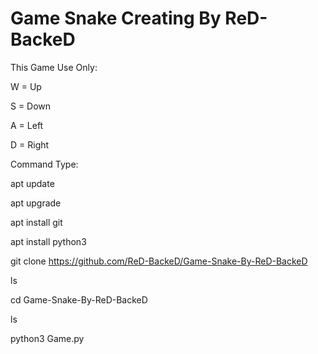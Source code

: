 # Game Snake Creating By ReD-BackeD

This Game Use Only:

W = Up

S = Down

A = Left

D = Right

Command Type:

apt update

apt upgrade

apt install git

apt install python3

git clone https://github.com/ReD-BackeD/Game-Snake-By-ReD-BackeD

ls

cd Game-Snake-By-ReD-BackeD

ls

python3 Game.py
